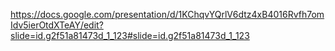 https://docs.google.com/presentation/d/1KChqvYQrlV6dtz4xB4016Rvfh7omIdv5ierOtdXTeAY/edit?slide=id.g2f51a81473d_1_123#slide=id.g2f51a81473d_1_123